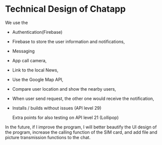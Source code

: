 # Technical Design of Chatapp
We use the 

* Authentication(Firebase)

* Firebase to store the user information and notifications,

* Messaging

* App call camera,

* Link to the local News,

* Use the Google Map API,

* Compare user location and show the nearby users,

* When user send request, the other one would receive the notification,

* Installs / builds without issues (API level 29)

  Extra points for also testing on API level 21 (Lollipop)



In the future, if I improve the program, I will better beautify the UI design of the program,
increase the calling function of the SIM card, and add file and picture transmission functions to the chat. 
